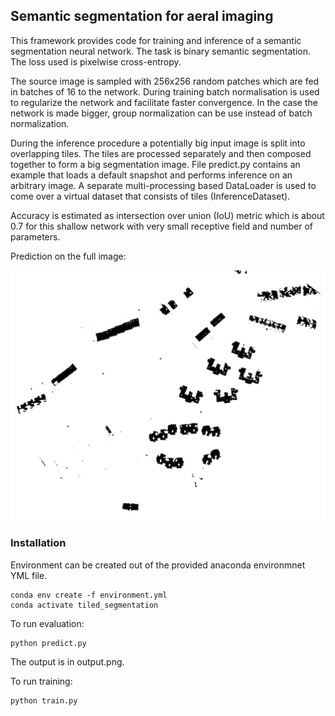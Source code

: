 ## Semantic segmentation for aeral imaging

This framework provides code for training and inference of a semantic segmentation neural network.
The task is binary semantic segmentation. The loss used is pixelwise cross-entropy.

The source image is sampled with 256x256 random patches which are fed in batches of 16 to the network. During training batch normalisation is used to regularize the network and facilitate faster convergence. In the case the network is made bigger, group normalization can be use instead of batch normalization.

During the inference procedure a potentially big input image is split into overlapping tiles. The tiles are processed separately and then composed together to form a big segmentation image. File predict.py contains an example that loads a default snapshot and performs inference on an arbitrary image. A separate multi-processing based DataLoader is used to come over a virtual dataset that consists of tiles (InferenceDataset).

Accuracy is estimated as intersection over union (IoU) metric which is about 0.7 for this shallow network with very small receptive field and number of parameters.

Prediction on the full image:

![](assets/prediction_1.png)

### Installation

Environment can be created out of the provided anaconda environmnet YML file.
```
conda env create -f environment.yml
conda activate tiled_segmentation
```

To run evaluation:
```
python predict.py
```
The output is in output.png.

To run training:
```
python train.py
```
